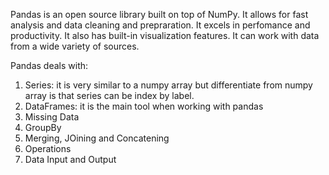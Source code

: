 Pandas is an open source library built on top of NumPy. It allows for fast analysis and  data cleaning and prepraration. 
It excels in perfomance and productivity. It also has built-in visualization features.
It can work with data from a wide variety of sources. 

Pandas deals with: 
1. Series: it is very similar to a numpy array but differentiate from numpy array is that series can be index by label.
2. DataFrames: it is the main tool when working with pandas
3. Missing Data
4. GroupBy
5. Merging, JOining and Concatening
6. Operations
7. Data Input and Output 
